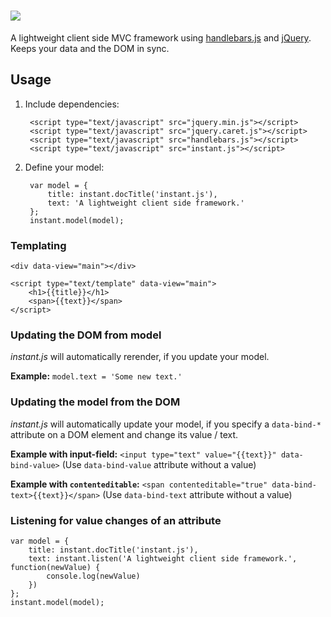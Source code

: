 ![](http://timmalbers.de/instant.js/res/logo.medium.small.png)
==========

A lightweight client side MVC framework using [handlebars.js](http://handlebarsjs.com/) and [jQuery](http://jquery.com/). Keeps your data and the DOM in sync.

Usage
-----

1. Include dependencies:

		<script type="text/javascript" src="jquery.min.js"></script>
		<script type="text/javascript" src="jquery.caret.js"></script>
		<script type="text/javascript" src="handlebars.js"></script>
		<script type="text/javascript" src="instant.js"></script>

2. Define your model:

		var model = {
			title: instant.docTitle('instant.js'),
			text: 'A lightweight client side framework.'
		};
		instant.model(model);

### Templating

	<div data-view="main"></div>

	<script type="text/template" data-view="main">
		<h1>{{title}}</h1>
		<span>{{text}}</span>
	</script>

### Updating the DOM from model

*instant.js* will automatically rerender, if you update your model.

**Example:** `model.text = 'Some new text.'`

### Updating the model from the DOM

*instant.js* will automatically update your model, if you specify a `data-bind-*` attribute on a DOM element and change its value / text.

**Example with input-field:** `<input type="text" value="{{text}}" data-bind-value>` (Use `data-bind-value` attribute without a value)

**Example with `contenteditable`:** `<span contenteditable="true" data-bind-text>{{text}}</span>` (Use `data-bind-text` attribute without a value)

### Listening for value changes of an attribute

	var model = {
		title: instant.docTitle('instant.js'),
		text: instant.listen('A lightweight client side framework.', function(newValue) {
			console.log(newValue)
		})
	};
	instant.model(model);
